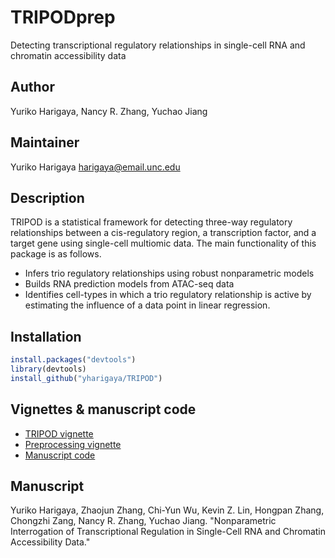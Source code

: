 # TRIPODprep
Detecting transcriptional regulatory relationships in single-cell RNA and chromatin accessibility data

## Author
Yuriko Harigaya, Nancy R. Zhang, Yuchao Jiang

## Maintainer
Yuriko Harigaya <harigaya@email.unc.edu>

## Description
TRIPOD is a statistical framework for detecting three-way regulatory relationships between a cis-regulatory region, a transcription factor, and a target gene using single-cell multiomic data.
The main functionality of this package is as follows.

* Infers trio regulatory relationships using robust nonparametric models
* Builds RNA prediction models from ATAC-seq data
* Identifies cell-types in which a trio regulatory relationship is active by estimating the influence of a data point in linear regression.

## Installation
```r
install.packages("devtools")
library(devtools)
install_github("yharigaya/TRIPOD")
```

## Vignettes & manuscript code
* [TRIPOD vignette](http://htmlpreview.github.io/?https://github.com/yharigaya/TRIPOD/blob/main/vignettes/TRIPOD.html)
* [Preprocessing vignette](http://htmlpreview.github.io/?https://github.com/yharigaya/TRIPOD/blob/main/vignettes/preprocessing.html)
* [Manuscript code](https://github.com/yharigaya/TRIPOD_manuscript)

## Manuscript
Yuriko Harigaya, Zhaojun Zhang, Chi-Yun Wu, Kevin Z. Lin, Hongpan Zhang, Chongzhi Zang, Nancy R. Zhang, Yuchao Jiang. "Nonparametric Interrogation of Transcriptional Regulation in Single-Cell RNA and Chromatin Accessibility Data."
